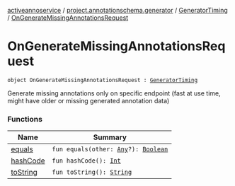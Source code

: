 [activeannoservice](../../../index.md) / [project.annotationschema.generator](../../index.md) / [GeneratorTiming](../index.md) / [OnGenerateMissingAnnotationsRequest](./index.md)

# OnGenerateMissingAnnotationsRequest

`object OnGenerateMissingAnnotationsRequest : `[`GeneratorTiming`](../index.md)

Generate missing annotations only on specific endpoint (fast at use time, might have older or missing generated annotation data)

### Functions

| Name | Summary |
|---|---|
| [equals](equals.md) | `fun equals(other: `[`Any`](https://kotlinlang.org/api/latest/jvm/stdlib/kotlin/-any/index.html)`?): `[`Boolean`](https://kotlinlang.org/api/latest/jvm/stdlib/kotlin/-boolean/index.html) |
| [hashCode](hash-code.md) | `fun hashCode(): `[`Int`](https://kotlinlang.org/api/latest/jvm/stdlib/kotlin/-int/index.html) |
| [toString](to-string.md) | `fun toString(): `[`String`](https://kotlinlang.org/api/latest/jvm/stdlib/kotlin/-string/index.html) |
